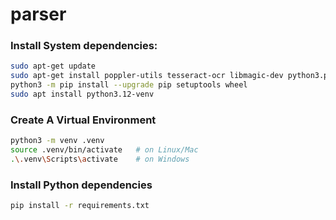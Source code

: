 # parser
### Install System dependencies:
```bash
sudo apt-get update
sudo apt-get install poppler-utils tesseract-ocr libmagic-dev python3.pip
python3 -m pip install --upgrade pip setuptools wheel
sudo apt install python3.12-venv
```

### Create A Virtual Environment
```bash
python3 -m venv .venv
source .venv/bin/activate   # on Linux/Mac
.\.venv\Scripts\activate    # on Windows
```
### Install Python dependencies
```bash
pip install -r requirements.txt
```
